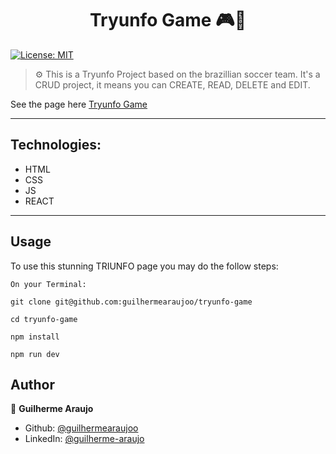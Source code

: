 <h1 align="center">Tryunfo Game 🎮🚀</h1>
<p>
  <a href="#" target="_blank">
    <img alt="License: MIT" src="https://img.shields.io/badge/License-MIT-yellow.svg" />
  </a>
</p>

> ⚙️ This is a Tryunfo Project based on the brazillian soccer team. It's a CRUD project, it means you can CREATE, READ, DELETE and EDIT.

See the page here [Tryunfo Game](https://guilhermearaujoo.github.io/tryunfo-game/)

---
## Technologies:
* HTML
* CSS
* JS
* REACT

---
## Usage
To use this stunning TRIUNFO page you may do the follow steps:
```
On your Terminal:

git clone git@github.com:guilhermearaujoo/tryunfo-game

cd tryunfo-game

npm install 

npm run dev
```
## Author
👤 **Guilherme Araujo**

- Github: [@guilhermearaujoo](https://github.com/guilhermearaujoo)
- LinkedIn: [@guilherme-araujo](https://www.linkedin.com/in/guilherme-araujo-644b6419b/)

